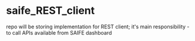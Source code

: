 # saife_REST_client
repo will be storing implementation for REST client; it's main responsibility - to call APIs available from SAIFE dashboard
